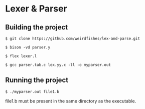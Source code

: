 # Lexer & Parser

## Building the project

```$ git clone https://github.com/weirdfishes/lex-and-parse.git```

```$ bison -vd parser.y```

```$ flex lexer.l```

```$ gcc parser.tab.c lex.yy.c -ll -o myparser.out```


## Running the project

```$ ./myparser.out file1.b```

file1.b must be present in the same directory as the executable. 
